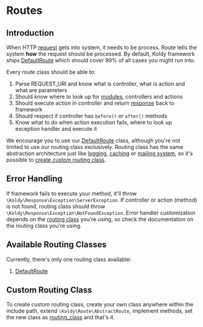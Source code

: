 # Routes

## Introduction

When HTTP [request](request.md) gets into system, it needs to be process. Route tells the system
**how** the request should be processed. By default, Koldy framework ships [DefaultRoute](routes/default-route.md)
which should cover 99% of all cases you might run into.

Every route class should be able to:

1. Parse REQUEST_URI and know what is controller, what is action and what are parameters
2. Should know where to look up for [modules](modules.md), controllers and actions
3. Should execute action in controller and return [response](response.md) back to framework
4. Should respect if controller has `before()` or `after()` methods
5. Know what to do when action execution fails, where to look up exception handler and execute it

We encourage you to use our [DefaultRoute](routes/default-route.md) class, although you're not limited to
use our routing class exclusively. Routing class has the same abstraction architecture just like [logging](log.md#creating-custom-logger),
[caching](cache.md#creating-custom-cache-storage-adapter) or [mailing system](mail.md#creating-custom-adapter),
so it's possible to [create custom routing class](#custom-routing-class).


## Error Handling

If framework fails to execute your method, it'll throw `\Koldy\Response\Exception\ServerException`. If
controller or action (method) is not found, routing class should throw `\Koldy\Response\Exception\NotFoundException`.
Error handler customization depends on the [routing class](routes.md) you're using, so check the
documentation on the routing class you're using.


## Available Routing Classes

Currently, there's only one routing class available:

1. [DefaultRoute](routes/default-route.md)


## Custom Routing Class

To create custom routing class, create your own class anywhere within the include path, extend
`\Koldy\Route\AbstractRoute`, implement methods, set the new class as [routing_class](configuration.md#routing-class-and-routing-options)
and that's it.
